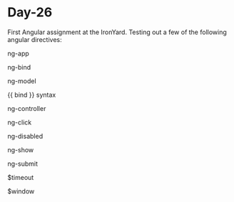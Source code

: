 # Day-26

First Angular assignment at the IronYard. Testing out a few of the following angular directives:

ng-app

ng-bind

ng-model

{{ bind }} syntax

ng-controller

ng-click

ng-disabled

ng-show

ng-submit

$timeout

$window



